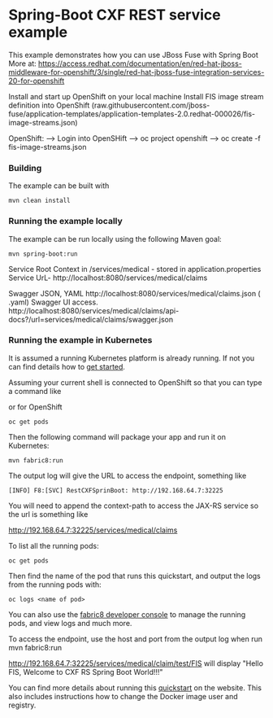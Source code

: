 # Spring-Boot CXF REST service example


This example demonstrates how you can use JBoss Fuse  with Spring Boot
More at: https://access.redhat.com/documentation/en/red-hat-jboss-middleware-for-openshift/3/single/red-hat-jboss-fuse-integration-services-20-for-openshift


Install and start up OpenShift on your local machine
Install FIS image stream definition into OpenShift (raw.githubusercontent.com/jboss-fuse/application-templates/application-templates-2.0.redhat-000026/fis-image-streams.json)


OpenShift:
--> Login into OpenSHift
--> oc project openshift
--> oc create -f fis-image-streams.json

### Building

The example can be built with

    mvn clean install


### Running the example locally

The example can be run locally using the following Maven goal:

    mvn spring-boot:run

Service Root Context in /services/medical - stored in application.properties 
Service UrL- http://localhost:8080/services/medical/claims

Swagger JSON, YAML
http://localhost:8080/services/medical/claims.json ( .yaml)
Swagger UI access.
http://localhost:8080/services/medical/claims/api-docs?/url=services/medical/claims/swagger.json

### Running the example in Kubernetes

It is assumed a running Kubernetes platform is already running. If not you can find details how to [get started](http://fabric8.io/guide/getStarted/index.html).

Assuming your current shell is connected to  OpenShift so that you can type a command like



or for OpenShift

```
oc get pods
```

Then the following command will package your app and run it on Kubernetes:

```
mvn fabric8:run
```
The output log will give the URL to access the endpoint, something like
```
[INFO] F8:[SVC] RestCXFSprinBoot: http://192.168.64.7:32225
```

You will need to append the context-path to access the JAX-RS service so the url is something like

http://192.168.64.7:32225/services/medical/claims

To list all the running pods:

    oc get pods

Then find the name of the pod that runs this quickstart, and output the logs from the running pods with:

    oc logs <name of pod>

You can also use the [fabric8 developer console](http://fabric8.io/guide/console.html) to manage the running pods, and view logs and much more.

To access the endpoint, use the host and port from the output log when run mvn fabric8:run

http://192.168.64.7:32225/services/medical/claim/test/FIS
will display "Hello FIS, Welcome to CXF RS Spring Boot World!!!"


You can find more details about running this [quickstart](http://fabric8.io/guide/quickstarts/running.html) on the website. This also includes instructions how to change the Docker image user and registry.

